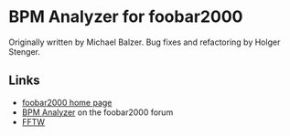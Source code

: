 BPM Analyzer for foobar2000
===========================

Originally written by Michael Balzer.
Bug fixes and refactoring by Holger Stenger.

Links
-----

* [foobar2000 home page](http://www.foobar2000.org/)
* [BPM Analyzer](http://www.hydrogenaudio.org/forums/index.php?showtopic=77142) on the foobar2000 forum
* [FFTW](http://www.fftw.org/)
